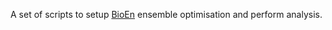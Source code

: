A set of scripts to setup [BioEn](https://github.com/bio-phys/BioEn]) ensemble optimisation and perform analysis.
